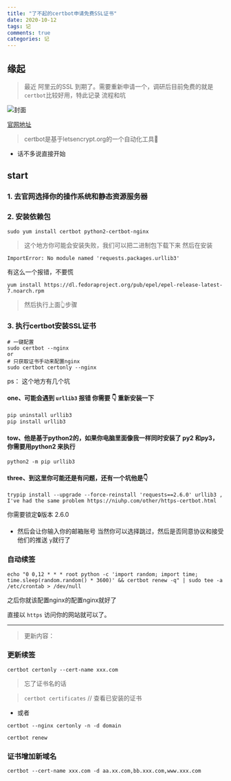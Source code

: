 ```yaml
---
title: "了不起的certbot申请免费SSL证书"
date: 2020-10-12
tags: 记
comments: true
categories: 记
---
```


## 缘起
> 最近 阿里云的SSL 到期了。需要重新申请一个，调研后目前免费的就是`certbot`比较好用，特此记录 流程和坑

![封面](https://i.loli.net/2021/09/15/ewXvh4NmO6qYITn.jpg)

[官网地址](https://certbot.eff.org/lets-encrypt/centosrhel7-nginx)

> certbot是基于letsencrypt.org的一个自动化工具🔧

- 话不多说直接开始

## start

### 1. 去官网选择你的操作系统和静态资源服务器


### 2. 安装依赖包
```shell
sudo yum install certbot python2-certbot-nginx
```
> 这个地方你可能会安装失败，我们可以把二进制包下载下来 然后在安装

`ImportError: No module named 'requests.packages.urllib3'`

有这么一个报错，不要慌

```shell
yum install https://dl.fedoraproject.org/pub/epel/epel-release-latest-7.noarch.rpm
```
> 然后执行上面👆步骤

### 3. 执行certbot安装SSL证书

```shell
# 一键配置
sudo certbot --nginx
or
# 只获取证书手动来配置nginx
sudo certbot certonly --nginx
```
ps： 这个地方有几个坑

#### one、可能会遇到 `urllib3` 报错 你需要 👇 重新安装一下

```python
pip uninstall urllib3
pip install urllib3
```

#### tow、他是基于python2的，如果你电脑里面像我一样同时安装了 py2 和py3，你需要用python2 来执行

```
python2 -m pip urllib3
```

#### three、到这里你可能还是有问题，还有一个坑他是👇
```shell
trypip install --upgrade --force-reinstall 'requests==2.6.0' urllib3 , I've had the same problem https://niuhp.com/other/https-certbot.html
```
你需要锁定🔒版本 2.6.0 

- 然后会让你输入你的邮箱账号 当然你可以选择跳过，然后是否同意协议和接受他们的推送 `y`就行了

### 自动续签

```shell 
echo "0 0,12 * * * root python -c 'import random; import time; time.sleep(random.random() * 3600)' && certbot renew -q" | sudo tee -a /etc/crontab > /dev/null
```

之后你就该配置nginx的配置nginx就好了

直接以 `https` 访问你的网站就可以了。



---



> 更新内容：



### 更新续签

```shell
certbot certonly --cert-name xxx.com
```

> 忘了证书名的话

> `certbot certificates` // 查看已安装的证书



- 或者

```shell
certbot --nginx certonly -n -d domain

certbot renew
```



### 证书增加新域名

```shell
certbot --cert-name xxx.com -d aa.xx.com,bb.xxx.com,www.xxx.com
```



